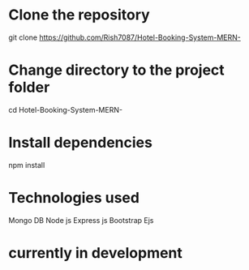 # Clone the repository
git clone https://github.com/Rish7087/Hotel-Booking-System-MERN-

# Change directory to the project folder
cd Hotel-Booking-System-MERN-

# Install dependencies
npm install

# Technologies used

Mongo DB
Node js
Express js
Bootstrap
Ejs

# currently in development
